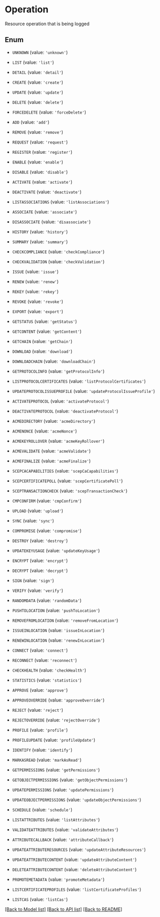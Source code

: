 # Operation

Resource operation that is being logged

## Enum

* `UNKNOWN` (value: `'unknown'`)

* `LIST` (value: `'list'`)

* `DETAIL` (value: `'detail'`)

* `CREATE` (value: `'create'`)

* `UPDATE` (value: `'update'`)

* `DELETE` (value: `'delete'`)

* `FORCEDELETE` (value: `'forceDelete'`)

* `ADD` (value: `'add'`)

* `REMOVE` (value: `'remove'`)

* `REQUEST` (value: `'request'`)

* `REGISTER` (value: `'register'`)

* `ENABLE` (value: `'enable'`)

* `DISABLE` (value: `'disable'`)

* `ACTIVATE` (value: `'activate'`)

* `DEACTIVATE` (value: `'deactivate'`)

* `LISTASSOCIATIONS` (value: `'listAssociations'`)

* `ASSOCIATE` (value: `'associate'`)

* `DISASSOCIATE` (value: `'disassociate'`)

* `HISTORY` (value: `'history'`)

* `SUMMARY` (value: `'summary'`)

* `CHECKCOMPLIANCE` (value: `'checkCompliance'`)

* `CHECKVALIDATION` (value: `'checkValidation'`)

* `ISSUE` (value: `'issue'`)

* `RENEW` (value: `'renew'`)

* `REKEY` (value: `'rekey'`)

* `REVOKE` (value: `'revoke'`)

* `EXPORT` (value: `'export'`)

* `GETSTATUS` (value: `'getStatus'`)

* `GETCONTENT` (value: `'getContent'`)

* `GETCHAIN` (value: `'getChain'`)

* `DOWNLOAD` (value: `'download'`)

* `DOWNLOADCHAIN` (value: `'downloadChain'`)

* `GETPROTOCOLINFO` (value: `'getProtocolInfo'`)

* `LISTPROTOCOLCERTIFICATES` (value: `'listProtocolCertificates'`)

* `UPDATEPROTOCOLISSUEPROFILE` (value: `'updateProtocolIssueProfile'`)

* `ACTIVATEPROTOCOL` (value: `'activateProtocol'`)

* `DEACTIVATEPROTOCOL` (value: `'deactivateProtocol'`)

* `ACMEDIRECTORY` (value: `'acmeDirectory'`)

* `ACMENONCE` (value: `'acmeNonce'`)

* `ACMEKEYROLLOVER` (value: `'acmeKeyRollover'`)

* `ACMEVALIDATE` (value: `'acmeValidate'`)

* `ACMEFINALIZE` (value: `'acmeFinalize'`)

* `SCEPCACAPABILITIES` (value: `'scepCaCapabilities'`)

* `SCEPCERTIFICATEPOLL` (value: `'scepCertificatePoll'`)

* `SCEPTRANSACTIONCHECK` (value: `'scepTransactionCheck'`)

* `CMPCONFIRM` (value: `'cmpConfirm'`)

* `UPLOAD` (value: `'upload'`)

* `SYNC` (value: `'sync'`)

* `COMPROMISE` (value: `'compromise'`)

* `DESTROY` (value: `'destroy'`)

* `UPDATEKEYUSAGE` (value: `'updateKeyUsage'`)

* `ENCRYPT` (value: `'encrypt'`)

* `DECRYPT` (value: `'decrypt'`)

* `SIGN` (value: `'sign'`)

* `VERIFY` (value: `'verify'`)

* `RANDOMDATA` (value: `'randomData'`)

* `PUSHTOLOCATION` (value: `'pushToLocation'`)

* `REMOVEFROMLOCATION` (value: `'removeFromLocation'`)

* `ISSUEINLOCATION` (value: `'issueInLocation'`)

* `RENEWINLOCATION` (value: `'renewInLocation'`)

* `CONNECT` (value: `'connect'`)

* `RECONNECT` (value: `'reconnect'`)

* `CHECKHEALTH` (value: `'checkHealth'`)

* `STATISTICS` (value: `'statistics'`)

* `APPROVE` (value: `'approve'`)

* `APPROVEOVERRIDE` (value: `'approveOverride'`)

* `REJECT` (value: `'reject'`)

* `REJECTOVERRIDE` (value: `'rejectOverride'`)

* `PROFILE` (value: `'profile'`)

* `PROFILEUPDATE` (value: `'profileUpdate'`)

* `IDENTIFY` (value: `'identify'`)

* `MARKASREAD` (value: `'markAsRead'`)

* `GETPERMISSIONS` (value: `'getPermissions'`)

* `GETOBJECTPERMISSIONS` (value: `'getObjectPermissions'`)

* `UPDATEPERMISSIONS` (value: `'updatePermissions'`)

* `UPDATEOBJECTPERMISSIONS` (value: `'updateObjectPermissions'`)

* `SCHEDULE` (value: `'schedule'`)

* `LISTATTRIBUTES` (value: `'listAttributes'`)

* `VALIDATEATTRIBUTES` (value: `'validateAttributes'`)

* `ATTRIBUTECALLBACK` (value: `'attributeCallback'`)

* `UPDATEATTRIBUTERESOURCES` (value: `'updateAttributeResources'`)

* `UPDATEATTRIBUTECONTENT` (value: `'updateAttributeContent'`)

* `DELETEATTRIBUTECONTENT` (value: `'deleteAttributeContent'`)

* `PROMOTEMETADATA` (value: `'promoteMetadata'`)

* `LISTCERTIFICATEPROFILES` (value: `'listCertificateProfiles'`)

* `LISTCAS` (value: `'listCas'`)

[[Back to Model list]](../README.md#documentation-for-models) [[Back to API list]](../README.md#documentation-for-api-endpoints) [[Back to README]](../README.md)


